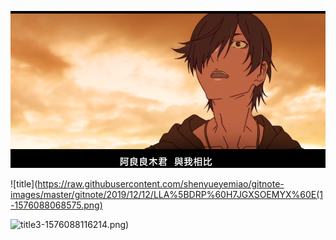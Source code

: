 ![title](https://raw.githubusercontent.com/shenyueyemiao/gitnote-images/master/gitnote/2019/12/12/0%60%7D%60H%24K1%5BVUAHMDNXS%25J04U-1576088061647.png)

![title](https://raw.githubusercontent.com/shenyueyemiao/gitnote-images/master/gitnote/2019/12/12/LLA%5BDRP%60H7JGXSOEMYX%60E(1-1576088068575.png)

![title](https://raw.githubusercontent.com/shenyueyemiao/gitnote-images/master/gitnote/2019/12/12/%7EE%5B%609%7D5%40E3_6D9U%40YDX4V)3-1576088116214.png)